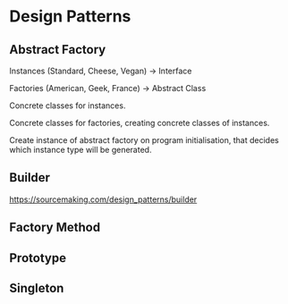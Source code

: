 # Design Patterns

## Abstract Factory
Instances (Standard, Cheese, Vegan) -> Interface

Factories (American, Geek, France) -> Abstract Class

Concrete classes for instances.

Concrete classes for factories, creating concrete classes of instances.

Create instance of abstract factory on program initialisation, that decides which instance type will be generated.

## Builder
https://sourcemaking.com/design_patterns/builder

## Factory Method

## Prototype

## Singleton